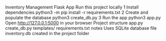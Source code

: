 Inventory Management Flask App
Run this project locally
1 Install dependencies
python3 -m pip install -r requirements.txt
2 Create and populate the database
python3 create_db.py
3 Run the app
python3 app.py
Open http://127.0.0.1:5000 in your browser
Project structure
app.py
create_db.py
templates/
requirements.txt
notes
Uses SQLite database file inventory.db created in the project folder